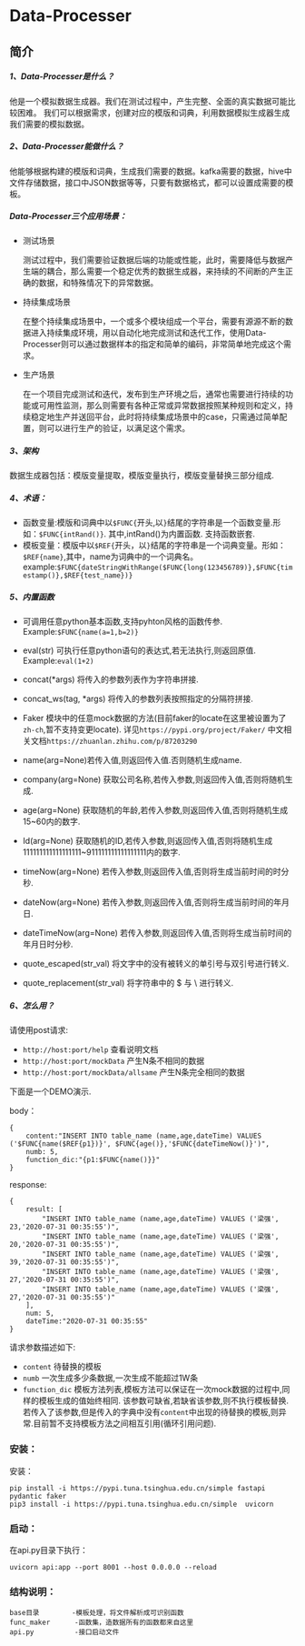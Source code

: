 # Data-Processer

## 简介

##### 1、Data-Processer是什么？

  他是一个模拟数据生成器。我们在测试过程中，产生完整、全面的真实数据可能比较困难。
  我们可以根据需求，创建对应的模版和词典，利用数据模拟生成器生成我们需要的模拟数据。

##### 2、Data-Processer能做什么？

  他能够根据构建的模版和词典，生成我们需要的数据。kafka需要的数据，hive中文件存储数据，接口中JSON数据等等，只要有数据格式，都可以设置成需要的模板。

##### Data-Processer三个应用场景：

*   测试场景

    测试过程中，我们需要验证数据后端的功能或性能，此时，需要降低与数据产生端的耦合，那么需要一个稳定优秀的数据生成器，来持续的不间断的产生正确的数据，和特殊情况下的异常数据。

*   持续集成场景

    在整个持续集成场景中，一个或多个模块组成一个平台，需要有源源不断的数据进入持续集成环境，用以自动化地完成测试和迭代工作，使用Data-Processer则可以通过数据样本的指定和简单的编码，非常简单地完成这个需求。

*   生产场景

    在一个项目完成测试和迭代，发布到生产环境之后，通常也需要进行持续的功能或可用性监测，那么则需要有各种正常或异常数据按照某种规则和定义，持续稳定地生产并送回平台，此时将持续集成场景中的case，只需通过简单配置，则可以进行生产的验证，以满足这个需求。

##### 3、架构

  数据生成器包括：模版变量提取，模版变量执行，模版变量替换三部分组成.

##### 4、术语：

*   函数变量:模版和词典中以`$FUNC{`开头,以`}`结尾的字符串是一个函数变量.形如：`$FUNC{intRand()}`. 其中,intRand()为内置函数. 支持函数嵌套.
*   模板变量：模版中以`$REF{`开头，以`}`结尾的字符串是一个词典变量。形如：`$REF{name}`,其中，name为词典中的一个词典名。
 example:`$FUNC{dateStringWithRange($FUNC{long(123456789)},$FUNC{timestamp()},$REF{test_name})}`

##### 5、内置函数

*   可调用任意python基本函数,支持pyhton风格的函数传参.
Example:`$FUNC{name(a=1,b=2)}`

*   eval(str)
可执行任意python语句的表达式,若无法执行,则返回原值.
Example:`eval(1+2)`

*   concat(*args)
将传入的参数列表作为字符串拼接.

*   concat_ws(tag, *args)
将传入的参数列表按照指定的分隔符拼接.

*   Faker 模块中的任意mock数据的方法(目前faker的locate在这里被设置为了`zh-ch`,暂不支持变更locate).
详见`https://pypi.org/project/Faker/`
中文相关文档`https://zhuanlan.zhihu.com/p/87203290`

*   name(arg=None)若传入值,则返回传入值.否则随机生成name.

*   company(arg=None)
获取公司名称,若传入参数,则返回传入值,否则将随机生成.

*   age(arg=None)
获取随机的年龄,若传入参数,则返回传入值,否则将随机生成15~60内的数字.

*   Id(arg=None)
获取随机的ID,若传入参数,则返回传入值,否则将随机生成111111111111111111~911111111111111111内的数字.

*   timeNow(arg=None)
若传入参数,则返回传入值,否则将生成当前时间的时分秒.

*   dateNow(arg=None)
若传入参数,则返回传入值,否则将生成当前时间的年月日.

*   dateTimeNow(arg=None)
若传入参数,则返回传入值,否则将生成当前时间的年月日时分秒.  

*   quote_escaped(str_val)
将文字中的没有被转义的单引号与双引号进行转义.  

*   quote_replacement(str_val)
将字符串中的 $ 与 \ 进行转义.

##### 6、怎么用？

请使用post请求:  
- `http://host:port/help`  查看说明文档  
- `http://host:port/mockData`  产生N条不相同的数据
- `http://host:port/mockData/allsame`  产生N条完全相同的数据

下面是一个DEMO演示.  

body：

    {
        content:"INSERT INTO table_name (name,age,dateTime) VALUES ('$FUNC{name($REF{p1})}', $FUNC{age()},'$FUNC{dateTimeNow()}')",
        numb: 5,
        function_dic:"{p1:$FUNC{name()}}"
    }
    

response:

    {
        result: [
            "INSERT INTO table_name (name,age,dateTime) VALUES ('梁强', 23,'2020-07-31 00:35:55')",
            "INSERT INTO table_name (name,age,dateTime) VALUES ('梁强', 20,'2020-07-31 00:35:55')",
            "INSERT INTO table_name (name,age,dateTime) VALUES ('梁强', 39,'2020-07-31 00:35:55')",
            "INSERT INTO table_name (name,age,dateTime) VALUES ('梁强', 27,'2020-07-31 00:35:55')",
            "INSERT INTO table_name (name,age,dateTime) VALUES ('梁强', 27,'2020-07-31 00:35:55')"
        ],
        num: 5,
        dateTime:"2020-07-31 00:35:55"
    }

请求参数描述如下:  

*   `content` 待替换的模板
*   `numb` 一次生成多少条数据,一次生成不能超过1W条
*   `function_dic` 模板方法列表,模板方法可以保证在一次mock数据的过程中,同样的模板生成的值始终相同.
 该参数可缺省,若缺省该参数,则不执行模板替换.若传入了该参数,但是传入的字典中没有`content`中出现的待替换的模板,则异常.目前暂不支持模板方法之间相互引用(循环引用问题).  
 ### 安装：
 安装：  
 ```
 pip install -i https://pypi.tuna.tsinghua.edu.cn/simple fastapi pydantic faker     
 pip3 install -i https://pypi.tuna.tsinghua.edu.cn/simple  uvicorn
 ```
 
 ### 启动：
 在api.py目录下执行：
 ```
 uvicorn api:app --port 8001 --host 0.0.0.0 --reload
 ```
 
 ### 结构说明：
 ```
 base目录        -模板处理，将文件解析成可识别函数
 func_maker      -函数集，造数据所有的函数都来自这里
 api.py          -接口启动文件
 ```

